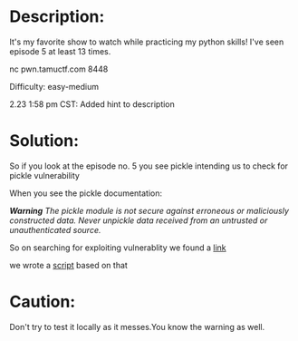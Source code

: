 # Description:
It's my favorite show to watch while practicing my python skills! I've seen episode 5 at least 13 times.

nc pwn.tamuctf.com 8448

Difficulty: easy-medium

2.23 1:58 pm CST: Added hint to description

# Solution:

So if you look at the episode no. 5 you see pickle intending us to check for pickle vulnerability

When you see the pickle documentation:

***Warning** The pickle module is not secure against erroneous or maliciously constructed data.
Never unpickle data received from an untrusted or unauthenticated source.*

So on searching for exploiting vulnerablity we found a [link](https://blog.nelhage.com/2011/03/exploiting-pickle/)

we wrote a [script](https://github.com/saurav3199/CTF-writeups/blob/master/TAMUctf19/veggie.py) based on that


# Caution:

Don't try to test it locally as it messes.You know the warning as well.
